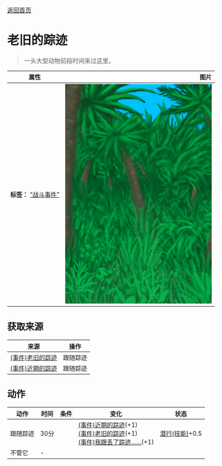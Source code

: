 [返回首页](index.md)  
# 老旧的踪迹  
> 一头大型动物前段时间来过这里。  
  
  属性  |   图片   
 ----  |  ----:   
 **标签：**	[“战斗事件”](tag_FightEvent.md)  |  ![](Sprite/Jungle.png)   
  
## 获取来源  
来源  |  操作  
----  |  ----  
[(事件)老旧的踪迹](Event_BoarTrailOld.md)  |  跟随踪迹  
[(事件)近期的踪迹](Event_BoarTrailRecent.md)  |  跟随踪迹  
## 动作  
动作  |  时间  |  条件  |  变化  |  状态  
----  |  ----  |  ----  |  ----  |  ----  
跟随踪迹  |  30分  |    |  [(事件)近期的踪迹](Event_BoarTrailRecent.md)(+1)<br>[(事件)老旧的踪迹](Event_BoarTrailOld.md)(+1)<br>[(事件)我跟丢了踪迹……](Event_BoarTrailLost.md)(+1)  |  [潜行(技能)](Skill_Stealth.md)+0.5  
不管它  |  -  |    |    |    
